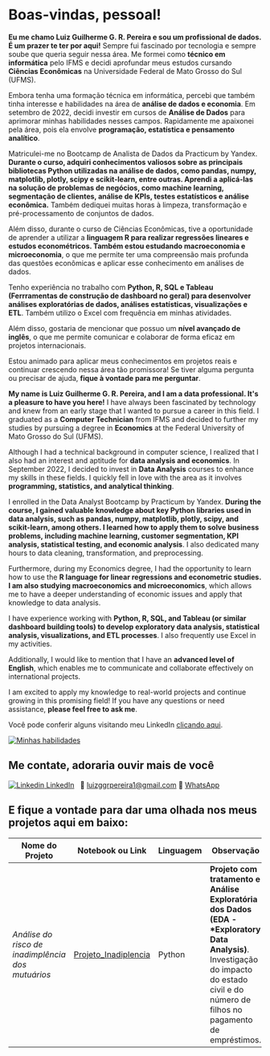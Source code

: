 <p align='center'>
  <h1> Boas-vindas, pessoal! </h1>
</p>

**Eu me chamo Luiz Guilherme G. R. Pereira e sou um profissional de dados. É um prazer te ter por aqui!** Sempre fui fascinado por tecnologia e sempre soube que queria seguir nessa área. Me formei como **técnico em informática** pelo IFMS e decidi aprofundar meus estudos cursando **Ciências Econômicas** na Universidade Federal de Mato Grosso do Sul (UFMS).

Embora tenha uma formação técnica em informática, percebi que também tinha interesse e habilidades na área de **análise de dados e economia**. Em setembro de 2022, decidi investir em cursos de **Análise de Dados** para aprimorar minhas habilidades nesses campos. Rapidamente me apaixonei pela área, pois ela envolve **programação, estatística e pensamento analítico**.

Matriculei-me no Bootcamp de Analista de Dados da Practicum by Yandex. **Durante o curso, adquiri conhecimentos valiosos sobre as principais bibliotecas Python utilizadas na análise de dados, como pandas, numpy, matplotlib, plotly, scipy e scikit-learn, entre outras. Aprendi a aplicá-las na solução de problemas de negócios, como machine learning, segmentação de clientes, análise de KPIs, testes estatísticos e análise econômica.** Também dediquei muitas horas à limpeza, transformação e pré-processamento de conjuntos de dados.

Além disso, durante o curso de Ciências Econômicas, tive a oportunidade de aprender a utilizar a **linguagem R para realizar regressões lineares e estudos econométricos. Também estou estudando macroeconomia e microeconomia**, o que me permite ter uma compreensão mais profunda das questões econômicas e aplicar esse conhecimento em análises de dados.

Tenho experiência no trabalho com **Python, R, SQL e Tableau (Ferrramentas de construção de dashboard no geral) para desenvolver análises exploratórias de dados, análises estatísticas, visualizações e ETL**. Também utilizo o Excel com frequência em minhas atividades.

Além disso, gostaria de mencionar que possuo um **nível avançado de inglês**, o que me permite comunicar e colaborar de forma eficaz em projetos internacionais.


Estou animado para aplicar meus conhecimentos em projetos reais e continuar crescendo nessa área tão promissora! Se tiver alguma pergunta ou precisar de ajuda, **fique à vontade para me perguntar**. 

**My name is Luiz Guilherme G. R. Pereira, and I am a data professional. It's a pleasure to have you here!** I have always been fascinated by technology and knew from an early stage that I wanted to pursue a career in this field. I graduated as a **Computer Technician** from IFMS and decided to further my studies by pursuing a degree in **Economics** at the Federal University of Mato Grosso do Sul (UFMS).

Although I had a technical background in computer science, I realized that I also had an interest and aptitude for **data analysis and economics**. In September 2022, I decided to invest in **Data Analysis** courses to enhance my skills in these fields. I quickly fell in love with the area as it involves **programming, statistics, and analytical thinking**.

I enrolled in the Data Analyst Bootcamp by Practicum by Yandex. **During the course, I gained valuable knowledge about key Python libraries used in data analysis, such as pandas, numpy, matplotlib, plotly, scipy, and scikit-learn, among others. I learned how to apply them to solve business problems, including machine learning, customer segmentation, KPI analysis, statistical testing, and economic analysis**. I also dedicated many hours to data cleaning, transformation, and preprocessing.

Furthermore, during my Economics degree, I had the opportunity to learn how to use the **R language for linear regressions and econometric studies. I am also studying macroeconomics and microeconomics**, which allows me to have a deeper understanding of economic issues and apply that knowledge to data analysis.

I have experience working with **Python, R, SQL, and Tableau (or similar dashboard building tools) to develop exploratory data analysis, statistical analysis, visualizations, and ETL processes**. I also frequently use Excel in my activities.

Additionally, I would like to mention that I have an **advanced level of English**, which enables me to communicate and collaborate effectively on international projects.

I am excited to apply my knowledge to real-world projects and continue growing in this promising field! If you have any questions or need assistance, **please feel free to ask me**.

Você pode conferir alguns visitando meu LinkedIn [clicando aqui](https://www.linkedin.com/in/luiz-g-pereira/).

[![Minhas habilidades](https://skillicons.dev/icons?i=py,mysql)](https://skillicons.dev/)

## Me contate, adoraria ouvir mais de você
[![Linkedin](https://i.stack.imgur.com/gVE0j.png) LinkedIn](https://www.linkedin.com/in/luiz-g-pereira/)
&nbsp;
📧 luizggrpereira1@gmail.com
📲 [WhatsApp](//wa.me/67981266166)



E fique a vontade para dar uma olhada nos meus projetos aqui em baixo:
------------

|    Nome do Projeto  | Notebook ou Link    | Linguagem    | Observação  | 
| ------------        | ------------        | ------------ |------------ |
| *Análise do risco de inadimplência dos mutuários* | [Projeto_Inadiplencia](https://github.com/Luizg39/Projetos_Practicum/blob/790cbd06724515e336bf9192f94d4a3248115e82/Projetos_Practicum/S2-Projeto_Inadiplencia/Projeto_Inadiplencia.ipynb) | Python| **Projeto com  tratamento e Análise Exploratória dos Dados (EDA - *Exploratory Data Analysis)**. Investigação do impacto do estado civil e do número de filhos no pagamento de empréstimos.|
